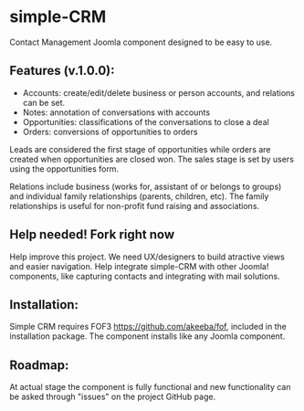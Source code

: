 # simple-CRM
Contact Management Joomla component designed to be easy to use. 

## Features (v.1.0.0):
- Accounts: create/edit/delete business or person accounts, and relations can be set.
- Notes: annotation of conversations with accounts
- Opportunities: classifications of the conversations to close a deal
- Orders: conversions of opportunities to orders

Leads are considered the first stage of opportunities while orders are created when opportunities are closed won. The sales stage is set by users using the opportunities form.

Relations include business (works for, assistant of or belongs to groups) and individual family relationships (parents, children, etc). The family relationships is useful for non-profit fund raising and associations.

## Help needed! Fork right now

Help improve this project. We need UX/designers to build atractive views and easier navigation. Help integrate simple-CRM with other Joomla! components, like capturing contacts and integrating with mail solutions.

## Installation:

Simple CRM requires FOF3 https://github.com/akeeba/fof, included in the installation package. The component installs like any Joomla component.

## Roadmap:

At actual stage the component is fully functional and new functionality can be asked through "issues" on the project GitHub page.


